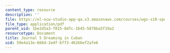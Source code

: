 ```yaml
---
content_type: resource
description: ''
file: https://ol-ocw-studio-app-qa.s3.amazonaws.com/courses/wgs-s10-special-topics-in-women-gender-studies-seminar-latina-womens-voices-spring-2010/59e4a13e666d2edfbff346266ef2afe6_MITWGS_S10S10_jrnl_cuban.pdf
file_type: application/pdf
parent_uid: 1be2d5a3-f015-8dfc-1645-5878ba5f19a2
resourcetype: Document
title: Journal 5 Dreaming in Cuban
uid: 59e4a13e-666d-2edf-bff3-46266ef2afe6
---
```

